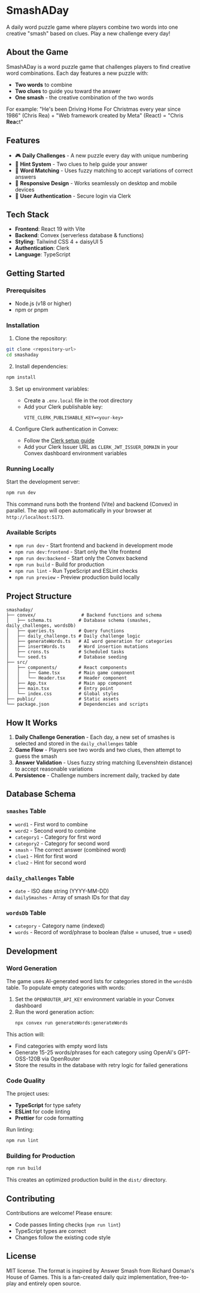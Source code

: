 # SmashADay

A daily word puzzle game where players combine two words into one creative "smash" based on clues. Play a new challenge every day!

## About the Game

SmashADay is a word puzzle game that challenges players to find creative word combinations. Each day features a new puzzle with:

- **Two words** to combine
- **Two clues** to guide you toward the answer
- **One smash** - the creative combination of the two words

For example: "He's been Driving Home For Christmas every year since 1986" (Chris Rea) + "Web framework created by Meta" (React) = "Chris **Rea**ct"

## Features

- 🎮 **Daily Challenges** - A new puzzle every day with unique numbering
- 🎯 **Hint System** - Two clues to help guide your answer
- 🔄 **Word Matching** - Uses fuzzy matching to accept variations of correct answers
- 📱 **Responsive Design** - Works seamlessly on desktop and mobile devices
- 🔐 **User Authentication** - Secure login via Clerk

## Tech Stack

- **Frontend**: React 19 with Vite
- **Backend**: Convex (serverless database & functions)
- **Styling**: Tailwind CSS 4 + daisyUI 5
- **Authentication**: Clerk
- **Language**: TypeScript

## Getting Started

### Prerequisites

- Node.js (v18 or higher)
- npm or pnpm

### Installation

1. Clone the repository:
```bash
git clone <repository-url>
cd smashaday
```

2. Install dependencies:
```bash
npm install
```

3. Set up environment variables:
   - Create a `.env.local` file in the root directory
   - Add your Clerk publishable key:
     ```
     VITE_CLERK_PUBLISHABLE_KEY=<your-key>
     ```

4. Configure Clerk authentication in Convex:
   - Follow the [Clerk setup guide](https://docs.convex.dev/auth/clerk#get-started)
   - Add your Clerk Issuer URL as `CLERK_JWT_ISSUER_DOMAIN` in your Convex dashboard environment variables

### Running Locally

Start the development server:

```bash
npm run dev
```

This command runs both the frontend (Vite) and backend (Convex) in parallel. The app will open automatically in your browser at `http://localhost:5173`.

### Available Scripts

- `npm run dev` - Start frontend and backend in development mode
- `npm run dev:frontend` - Start only the Vite frontend
- `npm run dev:backend` - Start only the Convex backend
- `npm run build` - Build for production
- `npm run lint` - Run TypeScript and ESLint checks
- `npm run preview` - Preview production build locally

## Project Structure

```
smashaday/
├── convex/                 # Backend functions and schema
│   ├── schema.ts          # Database schema (smashes, daily_challenges, wordsDb)
│   ├── queries.ts         # Query functions
│   ├── daily_challenge.ts # Daily challenge logic
│   ├── generateWords.ts   # AI word generation for categories
│   ├── insertWords.ts     # Word insertion mutations
│   ├── crons.ts           # Scheduled tasks
│   └── seed.ts            # Database seeding
├── src/
│   ├── components/        # React components
│   │   ├── Game.tsx       # Main game component
│   │   └── Header.tsx     # Header component
│   ├── App.tsx            # Main app component
│   ├── main.tsx           # Entry point
│   └── index.css          # Global styles
├── public/                # Static assets
└── package.json           # Dependencies and scripts
```

## How It Works

1. **Daily Challenge Generation** - Each day, a new set of smashes is selected and stored in the `daily_challenges` table
2. **Game Flow** - Players see two words and two clues, then attempt to guess the smash
3. **Answer Validation** - Uses fuzzy string matching (Levenshtein distance) to accept reasonable variations
4. **Persistence** - Challenge numbers increment daily, tracked by date

## Database Schema

### `smashes` Table
- `word1` - First word to combine
- `word2` - Second word to combine
- `category1` - Category for first word
- `category2` - Category for second word
- `smash` - The correct answer (combined word)
- `clue1` - Hint for first word
- `clue2` - Hint for second word

### `daily_challenges` Table
- `date` - ISO date string (YYYY-MM-DD)
- `dailySmashes` - Array of smash IDs for that day

### `wordsDb` Table
- `category` - Category name (indexed)
- `words` - Record of word/phrase to boolean (false = unused, true = used)

## Development

### Word Generation

The game uses AI-generated word lists for categories stored in the `wordsDb` table. To populate empty categories with words:

1. Set the `OPENROUTER_API_KEY` environment variable in your Convex dashboard
2. Run the word generation action:
   ```bash
   npx convex run generateWords:generateWords
   ```

This action will:
- Find categories with empty word lists
- Generate 15-25 words/phrases for each category using OpenAI's GPT-OSS-120B via OpenRouter
- Store the results in the database with retry logic for failed generations

### Code Quality

The project uses:
- **TypeScript** for type safety
- **ESLint** for code linting
- **Prettier** for code formatting

Run linting:
```bash
npm run lint
```

### Building for Production

```bash
npm run build
```

This creates an optimized production build in the `dist/` directory.

## Contributing

Contributions are welcome! Please ensure:
- Code passes linting checks (`npm run lint`)
- TypeScript types are correct
- Changes follow the existing code style

## License

MIT license. The format is inspired by Answer Smash from Richard Osman's House of Games.
This is a fan-created daily quiz implementation, free-to-play and entirely open source.
